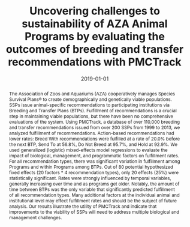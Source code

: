 ---
title: "Uncovering challenges to sustainability of AZA Animal Programs by evaluating the outcomes of breeding and transfer recommendations with PMCTrack"
authors: ["L. J. Faust, S. T. Long, K. Perišin, and J. L. Simonis"]
date: "2019-01-01"
doi: "10.1002/zoo.21470"

# Publication type.
# Legend: 0 = Uncategorized; 1 = Conference paper; 2 = Journal article;
# 3 = Preprint / Working Paper; 4 = Report; 5 = Book; 6 = Book section;
# 7 = Thesis; 8 = Patent
publication_types: ["2"]

# Publication name and optional abbreviated publication name.
publication: "*Zoo Biology* **38**:24-35"

abstract: "The Association of Zoos and Aquariums (AZA) cooperatively manages Species Survival Plans® to create demographically and genetically viable populations. SSPs issue animal-specific recommendations to participating institutions via Breeding and Transfer Plans (BTPs). Fulfillment of recommendations is a crucial step in maintaining viable populations, but there have been no comprehensive evaluations of the system. Using PMCTrack, a database of over 110,000 breeding and transfer recommendations issued from over 200 SSPs from 1999 to 2013, we analyzed fulfillment of recommendations. Action-based recommendations had lower rates: Breed With recommendations were fulfilled at a rate of 20.0% before the next BTP, Send To at 56.8%, Do Not Breed at 95.7%, and Hold at 92.9%. We used generalized (logistic) mixed-effects model regressions to evaluate the impact of biological, management, and programmatic factors on fulfillment rates. For all recommendation types, there was significant variation in fulfillment among Programs and within Programs among BTPs. Out of 80 potential hypothesized fixed effects (20 factors * 4 recommendation types), only 20 effects (25%) were statistically significant. Rates were strongly influenced by temporal variables, generally increasing over time and as programs get older. Notably, the amount of time between BTPs was the only variable that significantly predicted fulfillment of all recommendation types. Many additional factors at the individual animal and institutional level may effect fulfillment rates and should be the subject of future analysis. Our results illustrate the utility of PMCTrack and indicate that improvements to the viability of SSPs will need to address multiple biological and management challenges."

# Summary. An optional shortened abstract.
summary: 

featured: true
---